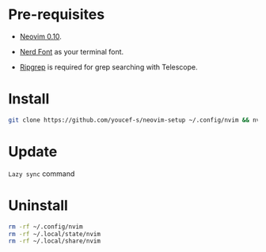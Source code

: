 # Pre-requisites

- [Neovim 0.10](https://github.com/neovim/neovim/releases/tag/v0.10.0).

- [Nerd Font](https://www.nerdfonts.com/) as your terminal font.

- [Ripgrep](https://github.com/BurntSushi/ripgrep) is required for grep searching with Telescope.

# Install

```bash
git clone https://github.com/youcef-s/neovim-setup ~/.config/nvim && nvim
```

# Update
```Lazy sync``` command

# Uninstall

```bash
rm -rf ~/.config/nvim
rm -rf ~/.local/state/nvim
rm -rf ~/.local/share/nvim
```
